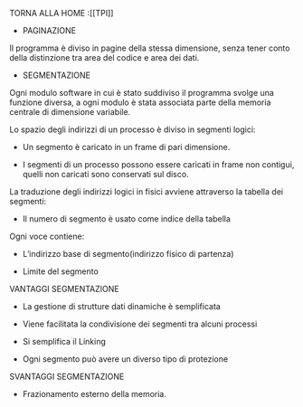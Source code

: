 TORNA ALLA HOME :[[TPI]]

- PAGINAZIONE
    

Il programma è diviso in pagine della stessa dimensione, senza tener conto della distinzione tra area del codice e area dei dati.

- SEGMENTAZIONE
    

Ogni modulo software in cui è stato suddiviso il programma svolge una funzione diversa, a ogni modulo è stata associata parte della memoria centrale di dimensione variabile.

Lo spazio degli indirizzi di un processo è diviso in segmenti logici:

- Un segmento è caricato in un frame di pari dimensione.
    
- I segmenti di un processo possono essere caricati in frame non contigui, quelli non caricati sono conservati sul disco.
    

La traduzione degli indirizzi logici in fisici avviene attraverso la tabella dei segmenti:

- Il numero di segmento è usato come indice della tabella
    

Ogni voce contiene:

- L’indirizzo base di segmento(indirizzo fisico di partenza)
    
- Limite del segmento
    

VANTAGGI SEGMENTAZIONE

- La gestione di strutture dati dinamiche è semplificata
    
- Viene facilitata la condivisione dei segmenti tra alcuni processi
    
- Si semplifica il Linking 
    
- Ogni segmento può avere un diverso tipo di protezione
    

SVANTAGGI SEGMENTAZIONE

- Frazionamento esterno della memoria.